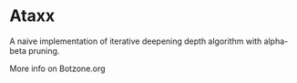 # Ataxx
A naive implementation of iterative deepening depth algorithm with alpha-beta pruning.

More info on Botzone.org
